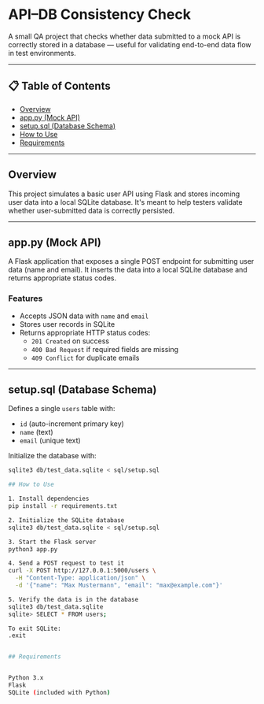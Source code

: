 # API–DB Consistency Check

A small QA project that checks whether data submitted to a mock API is correctly stored in a database — useful for validating end-to-end data flow in test environments.

---

## 📋 Table of Contents

- [Overview](#overview)
- [app.py (Mock API)](#apppy-mock-api)
- [setup.sql (Database Schema)](#setupsql-database-schema)
- [How to Use](#how-to-use)
- [Requirements](#requirements)

---

## Overview

This project simulates a basic user API using Flask and stores incoming user data into a local SQLite database. It's meant to help testers validate whether user-submitted data is correctly persisted.

---

## app.py (Mock API)

A Flask application that exposes a single POST endpoint for submitting user data (name and email). It inserts the data into a local SQLite database and returns appropriate status codes.

### Features

- Accepts JSON data with `name` and `email`
- Stores user records in SQLite
- Returns appropriate HTTP status codes:
  - `201 Created` on success
  - `400 Bad Request` if required fields are missing
  - `409 Conflict` for duplicate emails

---

## setup.sql (Database Schema)

Defines a single `users` table with:
- `id` (auto-increment primary key)
- `name` (text)
- `email` (unique text)

Initialize the database with:

```bash
sqlite3 db/test_data.sqlite < sql/setup.sql

## How to Use

1. Install dependencies
pip install -r requirements.txt

2. Initialize the SQLite database
sqlite3 db/test_data.sqlite < sql/setup.sql

3. Start the Flask server
python3 app.py

4. Send a POST request to test it
curl -X POST http://127.0.0.1:5000/users \
  -H "Content-Type: application/json" \
  -d '{"name": "Max Mustermann", "email": "max@example.com"}'

5. Verify the data is in the database
sqlite3 db/test_data.sqlite
sqlite> SELECT * FROM users;

To exit SQLite:
.exit


## Requirements


Python 3.x
Flask
SQLite (included with Python)

